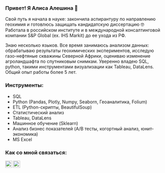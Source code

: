 ### Привет! Я Алиса Алешина 👋

Свой путь я начала в науке: закончила аспирантуру по направлению геохимия и готовлюсь защищать кандидатскую диссертацию 🤓 Работала в российском институте и в международной консалтинговой компании S&P Global (ex. IHS Markit) до ее ухода из РФ. 

Знаю несколько языков. Все время занимаюсь анализом данных: обрабатываю результаты геохимических экспериментов, исследую газо-нефтяные скважины Северной Африки, оцениваю изменение агроландшафта по спутниковым снимкам. Уверенно владею SQL, python, такими инструментами визуализации как Tableau, DataLens. Общий опыт работы более 5 лет. 

### Инструменты:
* SQL
* Python (Pandas, Plotly, Numpy, Seaborn, Геоаналитика, Folium)
* ETL (Python-скрипты, BeautifulSoup) 
* Статистический анализ
* Tableau, DataLens
* Машинное обучение (Sklearn)
* Анализ бизнес показателей (A/B тесты, когортный анализ, юнит-экономика)
* MS Excel

### Как со мной связаться:
<p><a href="https://www.linkedin.com/in/alisromanna/"><img align="left" alt="alisromanna | LinkedIn" width="22px" src="https://cdn.jsdelivr.net/npm/simple-icons@v3/icons/linkedin.svg" /></p>
<p><a href="https://t.me/alisromanna"><img align="left" alt="alisromanna | Telegram" width="22px" src="https://cdn.jsdelivr.net/npm/simple-icons@3.13.0/icons/telegram.svg" /></p>
